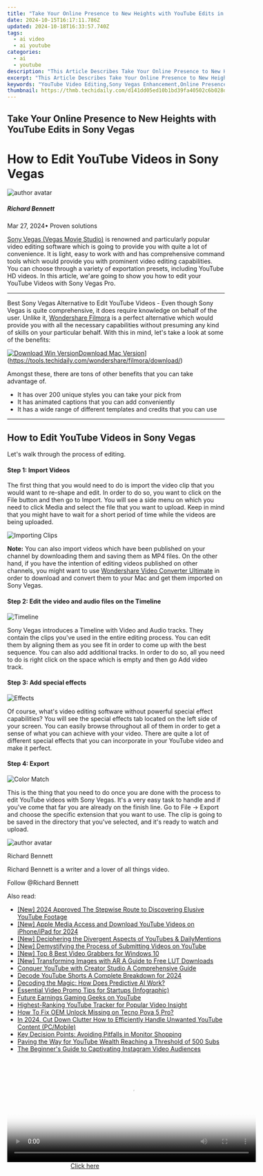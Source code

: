 ```yaml
---
title: "Take Your Online Presence to New Heights with YouTube Edits in Sony Vegas"
date: 2024-10-15T16:17:11.786Z
updated: 2024-10-18T16:33:57.740Z
tags:
  - ai video
  - ai youtube
categories:
  - ai
  - youtube
description: "This Article Describes Take Your Online Presence to New Heights with YouTube Edits in Sony Vegas"
excerpt: "This Article Describes Take Your Online Presence to New Heights with YouTube Edits in Sony Vegas"
keywords: "YouTube Video Editing,Sony Vegas Enhancement,Online Presence Growth,Video Quality Boost,Marketing with Edits,Content Enrichment,Engaging Video Upgrade"
thumbnail: https://thmb.techidaily.com/d141dd05ed10b1bd39fa40502c6b028dc88f2f05d25c3ac4b8799745512b0ec6.jpg
---
```


## Take Your Online Presence to New Heights with YouTube Edits in Sony Vegas

# How to Edit YouTube Videos in Sony Vegas

![author avatar](https://images.wondershare.com/filmora/article-images/richard-bennett.jpg)

##### Richard Bennett

 Mar 27, 2024• Proven solutions

[Sony Vegas (Vegas Movie Studio)](https://tools.techidaily.com/wondershare/filmora/download/) is renowned and particularly popular video editing software which is going to provide you with quite a lot of convenience. It is light, easy to work with and has comprehensive command tools which would provide you with prominent video editing capabilities. You can choose through a variety of exportation presets, including YouTube HD videos. In this article, we'are going to show you how to edit your YouTube Videos with Sony Vegas Pro.

---

Best Sony Vegas Alternative to Edit YouTube Videos - Even though Sony Vegas is quite comprehensive, it does require knowledge on behalf of the user. Unlike it, [Wondershare Filmora](https://tools.techidaily.com/wondershare/filmora/download/) is a perfect alternative which would provide you with all the necessary capabilities without presuming any kind of skills on your particular behalf. With this in mind, let's take a look at some of the benefits:

[![Download Win Version](https://images.wondershare.com/filmora/guide/download-btn-win.jpg)](https://tools.techidaily.com/wondershare/filmora/download/)[Download Mac Version](https://images.wondershare.com/filmora/guide/download-btn-mac.jpg)](https://tools.techidaily.com/wondershare/filmora/download/)

Amongst these, there are tons of other benefits that you can take advantage of.

* It has over 200 unique styles you can take your pick from
* It has animated captions that you can add conveniently
* It has a wide range of different templates and credits that you can use

---

## How to Edit YouTube Videos in Sony Vegas

Let's walk through the process of editing.

#### Step 1: Import Videos

The first thing that you would need to do is import the video clip that you would want to re-shape and edit. In order to do so, you want to click on the File button and then go to Import. You will see a side menu on which you need to click Media and select the file that you want to upload. Keep in mind that you might have to wait for a short period of time while the videos are being uploaded.

![ Importing Clips ](https://images.wondershare.com/filmora/article-images/beginner-tips-for-vegas-pro-1.jpg)

**Note:** You can also import videos which have been published on your channel by downloading them and saving them as MP4 files. On the other hand, if you have the intention of editing videos published on other channels, you might want to use [Wondershare Video Converter Ultimate](https://tools.techidaily.com/wondershare/videoconverter/download/) in order to download and convert them to your Mac and get them imported on Sony Vegas.

#### Step 2: Edit the video and audio files on the Timeline

![ Timeline ](https://images.wondershare.com/filmora/article-images/beginner-tips-for-vegas-pro-2.jpg)

Sony Vegas introduces a Timeline with Video and Audio tracks. They contain the clips you've used in the entire editing process. You can edit them by aligning them as you see fit in order to come up with the best sequence. You can also add additional tracks. In order to do so, all you need to do is right click on the space which is empty and then go Add video track.

#### Step 3: Add special effects

![ Effects ](https://images.wondershare.com/filmora/article-images/beginner-tips-for-vegas-pro-3.jpg)

Of course, what's video editing software without powerful special effect capabilities? You will see the special effects tab located on the left side of your screen. You can easily browse throughout all of them in order to get a sense of what you can achieve with your video. There are quite a lot of different special effects that you can incorporate in your YouTube video and make it perfect.

#### Step 4: Export

![ Color Match ](https://images.wondershare.com/filmora/article-images/beginner-tips-for-vegas-pro-5.jpg)

This is the thing that you need to do once you are done with the process to edit YouTube videos with Sony Vegas. It's a very easy task to handle and if you've come that far you are already on the finish line. Go to File -> Export and choose the specific extension that you want to use. The clip is going to be saved in the directory that you've selected, and it's ready to watch and upload.

![author avatar](https://images.wondershare.com/filmora/article-images/richard-bennett.jpg)

Richard Bennett

Richard Bennett is a writer and a lover of all things video.

Follow @Richard Bennett

<ins class="adsbygoogle"
      style="display:block"
      data-ad-client="ca-pub-7571918770474297"
      data-ad-slot="8358498916"
      data-ad-format="auto"
      data-full-width-responsive="true"></ins>

<span class="atpl-alsoreadstyle">Also read:</span>
<div><ul>
<li><a href="https://youtube-data.techidaily.com/024-approved-the-stepwise-route-to-discovering-elusive-youtube-footage/"><u>[New] 2024 Approved The Stepwise Route to Discovering Elusive YouTube Footage</u></a></li>
<li><a href="https://facebook-video-share.techidaily.com/new-apple-media-access-and-download-youtube-videos-on-iphoneipad-for-2024/"><u>[New] Apple Media Access and Download YouTube Videos on iPhone/iPad for 2024</u></a></li>
<li><a href="https://youtube-video-recordings.techidaily.com/new-deciphering-the-divergent-aspects-of-youtubes-and-dailymentions/"><u>[New] Deciphering the Divergent Aspects of YouTubes & DailyMentions</u></a></li>
<li><a href="https://youtube-clips.techidaily.com/new-demystifying-the-process-of-submitting-videos-on-youtube/"><u>[New] Demystifying the Process of Submitting Videos on YouTube</u></a></li>
<li><a href="https://screen-capture.techidaily.com/new-top-8-best-video-grabbers-for-windows-10/"><u>[New] Top 8 Best Video Grabbers for Windows 10</u></a></li>
<li><a href="https://vp-tips.techidaily.com/new-transforming-images-with-ar-a-guide-to-free-lut-downloads/"><u>[New] Transforming Images with AR A Guide to Free LUT Downloads</u></a></li>
<li><a href="https://youtube-clips.techidaily.com/conquer-youtube-with-creator-studio-a-comprehensive-guide/"><u>Conquer YouTube with Creator Studio A Comprehensive Guide</u></a></li>
<li><a href="https://youtube-clips.techidaily.com/decode-youtube-shorts-a-complete-breakdown-for-2024/"><u>Decode YouTube Shorts A Complete Breakdown for 2024</u></a></li>
<li><a href="https://tech-revival.techidaily.com/decoding-the-magic-how-does-predictive-ai-work/"><u>Decoding the Magic: How Does Predictive AI Work?</u></a></li>
<li><a href="https://youtube-clips.techidaily.com/essential-video-promo-tips-for-startups-infographic/"><u>Essential Video Promo Tips for Startups (Infographic)</u></a></li>
<li><a href="https://youtube-clips.techidaily.com/future-earnings-gaming-geeks-on-youtube/"><u>Future Earnings Gaming Geeks on YouTube</u></a></li>
<li><a href="https://youtube-clips.techidaily.com/highest-ranking-youtube-tracker-for-popular-video-insight/"><u>Highest-Ranking YouTube Tracker for Popular Video Insight</u></a></li>
<li><a href="https://unlock-android.techidaily.com/how-to-fix-oem-unlock-missing-on-tecno-pova-5-pro-by-drfone-android/"><u>How To Fix OEM Unlock Missing on Tecno Pova 5 Pro?</u></a></li>
<li><a href="https://youtube-clips.techidaily.com/in-2024-cut-down-clutter-how-to-efficiently-handle-unwanted-youtube-content-pcmobile/"><u>In 2024, Cut Down Clutter How to Efficiently Handle Unwanted YouTube Content (PC/Mobile)</u></a></li>
<li><a href="https://games-able.techidaily.com/key-decision-points-avoiding-pitfalls-in-monitor-shopping/"><u>Key Decision Points: Avoiding Pitfalls in Monitor Shopping</u></a></li>
<li><a href="https://youtube-clips.techidaily.com/paving-the-way-for-youtube-wealth-reaching-a-threshold-of-500-subs/"><u>Paving the Way for YouTube Wealth Reaching a Threshold of 500 Subs</u></a></li>
<li><a href="https://fox-helps.techidaily.com/the-beginners-guide-to-captivating-instagram-video-audiences/"><u>The Beginner's Guide to Captivating Instagram Video Audiences</u></a></li>
</ul></div>

<!-- affiliate ads begin -->
<span id="1982459">
					<video width="576" height="240" style="cursor:pointer"
           poster="//a.impactradius-go.com/display-clicktoplayimage/1982459.png"
           onclick="if(!this.playClicked){this.play();this.setAttribute('controls',true);this.playClicked=true;}">
	   <source src="//a.impactradius-go.com/display-ad/22993-1982459">
	   <img src="//a.impactradius-go.com/display-clicktoplayimage/1982459.png" style="border: none; height: 100%; width: 100%; object-fit: contain">
	</video>
	<div style="width:360px;text-align:center"><a href="javascript:window.open(decodeURIComponent('https%3A%2F%2Fhomestyler.sjv.io%2Fc%2F5597632%2F1982459%2F22993'), '_blank');void(0);">Click here</a></div>
</span>
<img height="0" width="0" src="https://imp.pxf.io/i/5597632/1982459/22993" style="position:absolute;visibility:hidden;" border="0" />
<!-- affiliate ads end -->

